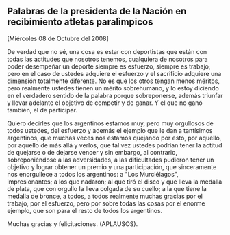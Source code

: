 Palabras de la presidenta de la Nación en recibimiento atletas paralìmpicos
---------------------------------------------------------------------------

[Miércoles 08 de Octubre del 2008]

De verdad que no sé, una cosa es estar con deportistas que están con
todas las actitudes que nosotros tenemos, cualquiera de nosotros para
poder desempeñar un deporte siempre es esfuerzo, siempre es trabajo,
pero en el caso de ustedes adquiere el esfuerzo y el sacrificio adquiere
una dimensión totalmente diferente. No es que los otros tengan menos
méritos, pero realmente ustedes tienen un mérito sobrehumano, y lo estoy
diciendo en el verdadero sentido de la palabra porque sobreponerse,
además triunfar y llevar adelante el objetivo de competir y de ganar. Y
el que no ganó también, el de participar.

Quiero decirles que los argentinos estamos muy, pero muy orgullosos de
todos ustedes, del esfuerzo y además el ejemplo que le dan a tantísimos
argentinos, que muchas veces nos estamos quejando por esto, por aquello,
por aquello de más allá y verlos, que tal vez ustedes podrían tener la
actitud de quejarse o de dejarse vencer y sin embargo, al contrario,
sobreponiéndose a las adversidades, a las dificultades pudieron tener un
objetivo y lograr obtener un premio y una participación, que
sinceramente nos enorgullece a todos los argentinos: a "Los
Murciélagos", impresionantes; a los que nadaron; al que tiró el disco y
que lleva la medalla de plata, que con orgullo la lleva colgada de su
cuello; a la que tiene la medalla de bronce, a todos, a todos realmente
muchas gracias por el trabajo, por el esfuerzo, pero por sobre todas las
cosas por el enorme ejemplo, que son para el resto de todos los
argentinos.

Muchas gracias y felicitaciones. (APLAUSOS).
